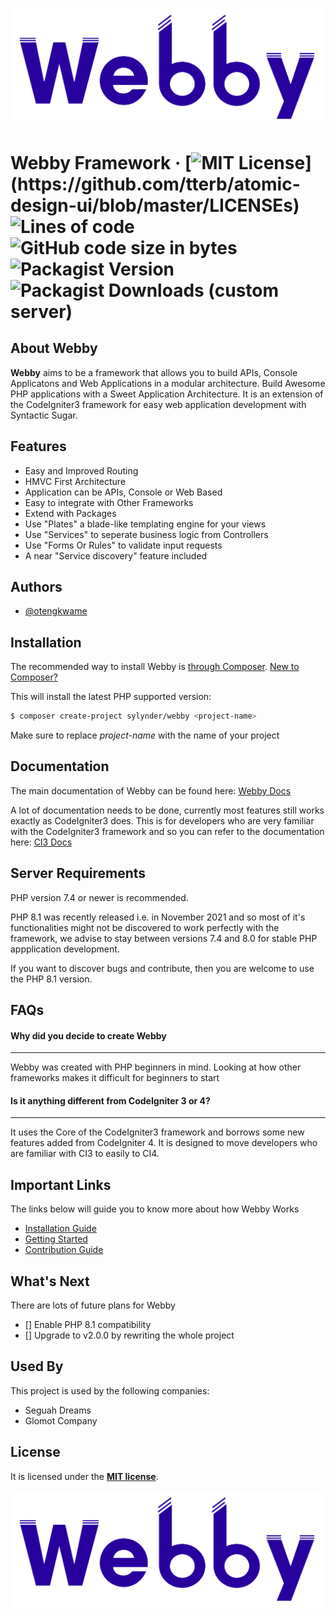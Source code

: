 <p align="center">
    <img src="public/assets/webby-readme.png" width="600" alt="Webby">
</p>


# Webby Framework &middot; [![MIT License](https://img.shields.io/apm/l/atomic-design-ui.svg?)](https://github.com/tterb/atomic-design-ui/blob/master/LICENSEs) ![Lines of code](https://img.shields.io/tokei/lines/github/sylynder/webby) ![GitHub code size in bytes](https://img.shields.io/github/languages/code-size/sylynder/webby) ![Packagist Version](https://img.shields.io/packagist/v/sylynder/webby) ![Packagist Downloads (custom server)](https://img.shields.io/packagist/dt/sylynder/webby)


## About Webby

**Webby** aims to be a framework that allows you to build APIs, Console Applicatons and Web Applications in a modular architecture. Build Awesome PHP applications with a Sweet Application Architecture. It is an extension of the CodeIgniter3 framework for easy web application development with Syntactic Sugar.

## Features

- Easy and Improved Routing
- HMVC First Architecture
- Application can be APIs, Console or Web Based
- Easy to integrate with Other Frameworks
- Extend with Packages
- Use "Plates" a blade-like templating engine for your views
- Use "Services" to seperate business logic from Controllers
- Use "Forms Or Rules" to validate input requests
- A near "Service discovery" feature included


## Authors

- [@otengkwame](https://www.github.com/otengkwame)


## Installation

The recommended way to install Webby is [through Composer](https://getcomposer.org/).
[New to Composer?](https://getcomposer.org/doc/00-intro.md)

This will install the latest PHP supported version:

```bash
$ composer create-project sylynder/webby <project-name>
```

Make sure to replace *project-name* with the name of your project


## Documentation

The main documentation of Webby can be found here: [Webby Docs](https://webby.sylynder.com/docs)

A lot of documentation needs to be done, currently most features still works exactly as CodeIgniter3 does. This is for developers who are very familiar with the CodeIgniter3 framework and so you can refer to the documentation here: [CI3 Docs](https://www.codeigniter.com/userguide3/index.html)


## Server Requirements

PHP version 7.4 or newer is recommended.

PHP 8.1 was recently released i.e. in November 2021 and so most of it's functionalities might not be discovered to work perfectly with the framework, we advise to stay between versions 7.4 and 8.0 for stable PHP appplication development. 

If you want to discover bugs and contribute, then you are welcome to use the PHP 8.1 version. 


## FAQs

#### Why did you decide to create Webby
---
Webby was created with PHP beginners in mind. Looking at how other frameworks makes it difficult for beginners to start

#### Is it anything different from CodeIgniter 3 or 4?
---
It uses the Core of the CodeIgniter3 framework and borrows some new features added from CodeIgniter 4. It is designed to move developers who are familiar with CI3 to easily to CI4.

## Important Links

The links below will guide you to know more about how Webby Works

* [Installation Guide](https://webby.sylynder.com/docs/installation/)
* [Getting Started](https://webby.sylynder.com/docs/getting-started/)
* [Contribution Guide](https://webby.sylynder.com/docs/contribution-guide/)

## What's Next
There are lots of future plans for Webby

* [] Enable PHP 8.1 compatibility
* [] Upgrade to v2.0.0 by rewriting the whole project

## Used By

This project is used by the following companies:

- Seguah Dreams
- Glomot Company


## License

It is licensed under the **[MIT license](https://choosealicense.com/licenses/mit/)**.

![Logo](public/assets/webby-readme.png)

